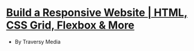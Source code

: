 # [Build a Responsive Website | HTML, CSS Grid, Flexbox & More](https://www.youtube.com/watch?v=p0bGHP-PXD4)
- By Traversy Media